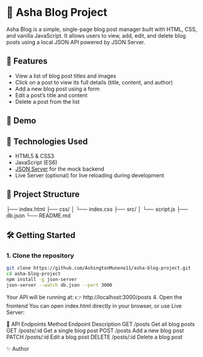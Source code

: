 # 📝 Asha Blog Project

Asha Blog is a simple, single-page blog post manager built with HTML, CSS, and vanilla JavaScript. It allows users to view, add, edit, and delete blog posts using a local JSON API powered by JSON Server.

## 🚀 Features

- View a list of blog post titles and images
- Click on a post to view its full details (title, content, and author)
- Add a new blog post using a form
- Edit a post’s title and content
- Delete a post from the list

## 📸 Demo


## 🔧 Technologies Used

- HTML5 & CSS3
- JavaScript (ES6)
- [JSON Server](https://github.com/typicode/json-server) for the mock backend
- Live Server (optional) for live reloading during development

## 📁 Project Structure

├── index.html
├── css/
│ └── index.css
├── src/
│ └── script.js
├── db.json
└── README.md

## 🛠️ Getting Started

### 1. Clone the repository

```bash
git clone https://github.com/AshingtonMunene11/asha-blog-project.git
cd asha-blog-project
npm install -g json-server
json-server --watch db.json --port 3000
```
Your API will be running at: 👉 http://localhost:3000/posts
4. Open the frontend
You can open index.html directly in your browser, or use Live Server:

🧪 API Endpoints
Method	Endpoint	Description
GET	/posts	Get all blog posts
GET	/posts/:id	Get a single blog post
POST	/posts	Add a new blog post
PATCH	/posts/:id	Edit a blog post
DELETE	/posts/:id	Delete a blog post

✨ Author

